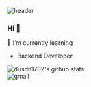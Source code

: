 ![header](https://capsule-render.vercel.app/api?type=waving&color=auto&height=100&section=header&text=Yeonwoo%20Cho&fontSize=50)

### Hi 👋
🌱 I’m currently learning  
- Backend Developer 

![dusdn1702's github stats](https://github-readme-stats.vercel.app/api?username=dusdn1702&show_icons=true&theme=dracula)  
![gmail](https://img.shields.io/badge/Gmail-d14836?style=flat-square&logo=Gmail&logoColor=white&link=dusdn1702@gmail.com)

<!--
**dusdn1702/dusdn1702** is a ✨ _special_ ✨ repository because its `README.md` (this file) appears on your GitHub profile.

Here are some ideas to get you started:

- 🔭 I’m currently working on ...

- 👯 I’m looking to collaborate on ...
- 🤔 I’m looking for help with ...
- 💬 Ask me about ...
- 📫 How to reach me: ...
- 😄 Pronouns: ...
- ⚡ Fun fact: ...
-->
